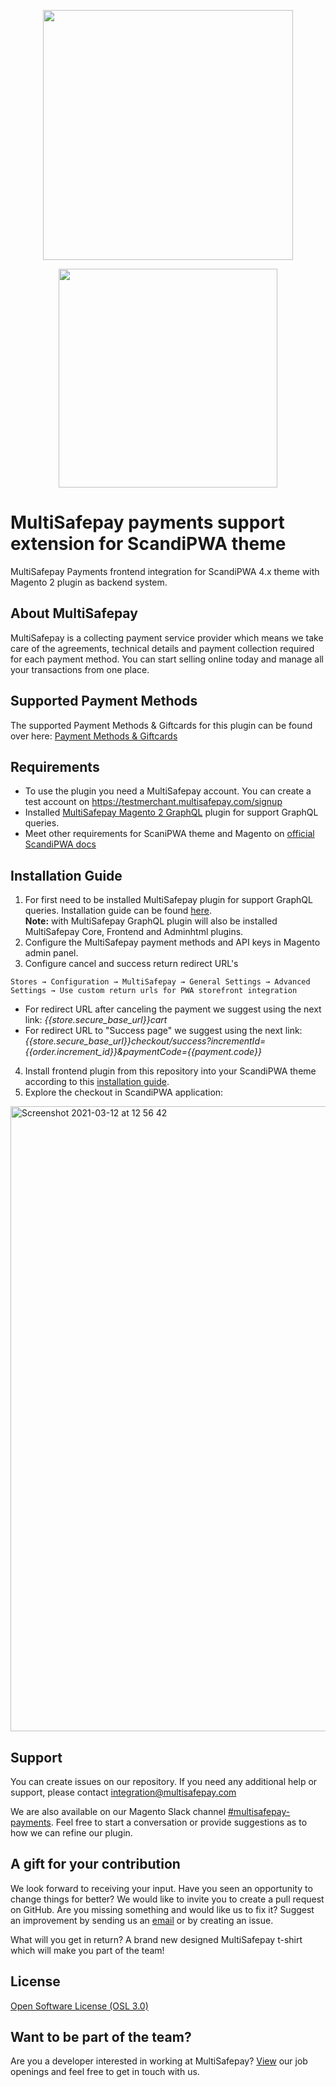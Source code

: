 <p align="center">
  <img src="https://www.multisafepay.com/img/multisafepaylogo.svg" width="400px" position="center">
</p>

<p align="center">
  <img src="https://user-images.githubusercontent.com/29531824/104035590-fc25fb00-51da-11eb-9171-d5f2e9211753.png" width="350px" position="center">
</p>



# MultiSafepay payments support extension for ScandiPWA theme

MultiSafepay Payments frontend integration for ScandiPWA 4.x theme with Magento 2 plugin as backend system.

## About MultiSafepay ##
MultiSafepay is a collecting payment service provider which means we take care of the agreements, technical details and payment collection required for each payment method. You can start selling online today and manage all your transactions from one place.

## Supported Payment Methods ##
The supported Payment Methods & Giftcards for this plugin can be found over here: [Payment Methods & Giftcards](https://docs.multisafepay.com/plugins/magento2/faq/#available-payment-methods-in-magento-2)

## Requirements
- To use the plugin you need a MultiSafepay account. You can create a test account on https://testmerchant.multisafepay.com/signup
- Installed <a href="https://github.com/MultiSafepay/magento2-graphql" target="_blank">MultiSafepay Magento 2 GraphQL</a> plugin for support GraphQL queries.
- Meet other requirements for ScaniPWA theme and Magento on <a href="https://docs.scandipwa.com/getting-started/getting-started/magento-integration#prerequisites" target="_blank">official ScandiPWA docs</a>

## Installation Guide

1. For first need to be installed MultiSafepay plugin for support GraphQL queries. Installation guide can be found <a href="https://github.com/MultiSafepay/magento2-graphql" target="_blank">here</a>.    
   **Note:** with MultiSafepay GraphQL plugin will also be installed MultiSafepay Core, Frontend and Adminhtml plugins.
2. Configure the MultiSafepay payment methods and API keys in Magento admin panel. 
3. Configure cancel and success return redirect URL's
```text
Stores → Configuration → MultiSafepay → General Settings → Advanced Settings → Use custom return urls for PWA storefront integration
```
- For redirect URL after canceling the payment we suggest using the next link: *{{store.secure_base_url}}cart*  
- For redirect URL to "Success page" we suggest using the next link: *{{store.secure_base_url}}checkout/success?incrementId={{order.increment_id}}&paymentCode={{payment.code}}*
4. Install frontend plugin from this repository into your ScandiPWA theme according to this <a href="https://docs.scandipwa.com/stack/extensions/installing-an-extension" target="_blank">installation guide</a>.
5. Explore the checkout in ScandiPWA application:  
<img width="1000" alt="Screenshot 2021-03-12 at 12 56 42" src="https://user-images.githubusercontent.com/78361324/110949265-b0124680-8342-11eb-8d99-55c926e76f3d.png">


## Support
You can create issues on our repository. If you need any additional help or support, please contact <a href="mailto:integration@multisafepay.com">integration@multisafepay.com</a>

We are also available on our Magento Slack channel [#multisafepay-payments](https://magentocommeng.slack.com/messages/multisafepay-payments/).
Feel free to start a conversation or provide suggestions as to how we can refine our plugin.

## A gift for your contribution
We look forward to receiving your input. Have you seen an opportunity to change things for better? We would like to invite you to create a pull request on GitHub.
Are you missing something and would like us to fix it? Suggest an improvement by sending us an [email](mailto:integration@multisafepay.com) or by creating an issue.

What will you get in return? A brand new designed MultiSafepay t-shirt which will make you part of the team!

## License
[Open Software License (OSL 3.0)](https://github.com/MultiSafepay/Magento2Msp/blob/master/LICENSE.md)

## Want to be part of the team?
Are you a developer interested in working at MultiSafepay? [View](https://www.multisafepay.com/careers/#jobopenings) our job openings and feel free to get in touch with us.
